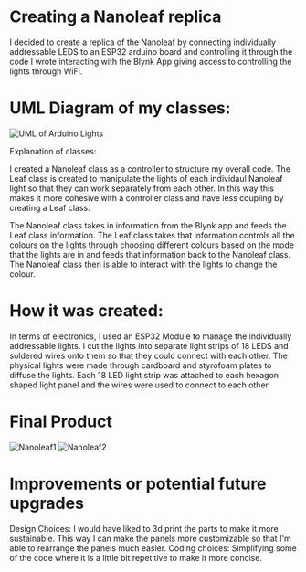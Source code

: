 # Creating a Nanoleaf replica

I decided to create a replica of the Nanoleaf by connecting individually addressable LEDS to an ESP32 arduino board and controlling it through the code I wrote interacting with the Blynk App giving access to controlling the lights through WiFi.

# UML Diagram of my classes:


![UML of Arduino Lights](https://user-images.githubusercontent.com/30247851/107065392-b729c000-67aa-11eb-8f23-0e959ba0fc9c.png)

Explanation of classes:

I created a Nanoleaf class as a controller to structure my overall code. The Leaf class is created to manipulate the lights of each individaul Nanoleaf light so that they can work separately from each other. In this way this makes it more cohesive with a controller class and have less coupling by creating a Leaf class. 

The Nanoleaf class takes in information from the Blynk app and feeds the Leaf class information. The Leaf class takes that information controls all the colours on the lights through choosing different colours based on the mode that the lights are in and feeds that information back to the Nanoleaf class. The Nanoleaf class then is able to interact with the lights to change the colour. 

# How it was created:

In terms of electronics, I used an ESP32 Module to manage the individually addressable lights. I cut the lights into separate light strips of 18 LEDS and soldered wires onto them so that they could connect with each other. The physical lights were made through cardboard and styrofoam plates to diffuse the lights. Each 18 LED light strip was attached to each hexagon shaped light panel and the wires were used to connect to each other. 

# Final Product
![Nanoleaf1](https://user-images.githubusercontent.com/30247851/107066808-6915bc00-67ac-11eb-8f58-fe8b069a779c.PNG)
![Nanoleaf2](https://user-images.githubusercontent.com/30247851/107066821-703cca00-67ac-11eb-9c20-eae1c7bbb04c.PNG)

# Improvements or potential future upgrades
Design Choices:
I would have liked to 3d print the parts to make it more sustainable. This way I can make the panels more customizable so that I'm able to rearrange the panels much easier.
Coding choices:
Simplifying some of the code where it is a little bit repetitive to make it more concise.

